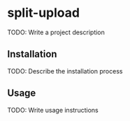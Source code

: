 # split-upload
TODO: Write a project description

## Installation
TODO: Describe the installation process

## Usage
TODO: Write usage instructions